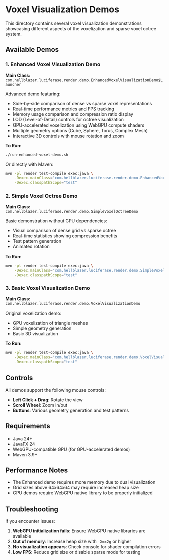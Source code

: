 # Voxel Visualization Demos

This directory contains several voxel visualization demonstrations showcasing different aspects of the voxelization and sparse voxel octree system.

## Available Demos

### 1. Enhanced Voxel Visualization Demo
**Main Class:** `com.hellblazer.luciferase.render.demo.EnhancedVoxelVisualizationDemo$Launcher`

Advanced demo featuring:
- Side-by-side comparison of dense vs sparse voxel representations
- Real-time performance metrics and FPS tracking
- Memory usage comparison and compression ratio display
- LOD (Level-of-Detail) controls for octree visualization
- GPU-accelerated voxelization using WebGPU compute shaders
- Multiple geometry options (Cube, Sphere, Torus, Complex Mesh)
- Interactive 3D controls with mouse rotation and zoom

**To Run:**
```bash
./run-enhanced-voxel-demo.sh
```

Or directly with Maven:
```bash
mvn -pl render test-compile exec:java \
    -Dexec.mainClass="com.hellblazer.luciferase.render.demo.EnhancedVoxelVisualizationDemo\$Launcher" \
    -Dexec.classpathScope="test"
```

### 2. Simple Voxel Octree Demo
**Main Class:** `com.hellblazer.luciferase.render.demo.SimpleVoxelOctreeDemo`

Basic demonstration without GPU dependencies:
- Visual comparison of dense grid vs sparse octree
- Real-time statistics showing compression benefits
- Test pattern generation
- Animated rotation

**To Run:**
```bash
mvn -pl render test-compile exec:java \
    -Dexec.mainClass="com.hellblazer.luciferase.render.demo.SimpleVoxelOctreeDemo" \
    -Dexec.classpathScope="test"
```

### 3. Basic Voxel Visualization Demo
**Main Class:** `com.hellblazer.luciferase.render.demo.VoxelVisualizationDemo`

Original voxelization demo:
- GPU voxelization of triangle meshes
- Simple geometry generation
- Basic 3D visualization

**To Run:**
```bash
mvn -pl render test-compile exec:java \
    -Dexec.mainClass="com.hellblazer.luciferase.render.demo.VoxelVisualizationDemo" \
    -Dexec.classpathScope="test"
```

## Controls

All demos support the following mouse controls:
- **Left Click + Drag**: Rotate the view
- **Scroll Wheel**: Zoom in/out
- **Buttons**: Various geometry generation and test patterns

## Requirements

- Java 24+
- JavaFX 24
- WebGPU-compatible GPU (for GPU-accelerated demos)
- Maven 3.9+

## Performance Notes

- The Enhanced demo requires more memory due to dual visualization
- Grid sizes above 64x64x64 may require increased heap size
- GPU demos require WebGPU native library to be properly initialized

## Troubleshooting

If you encounter issues:

1. **WebGPU initialization fails**: Ensure WebGPU native libraries are available
2. **Out of memory**: Increase heap size with `-Xmx2g` or higher
3. **No visualization appears**: Check console for shader compilation errors
4. **Low FPS**: Reduce grid size or disable sparse mode for testing